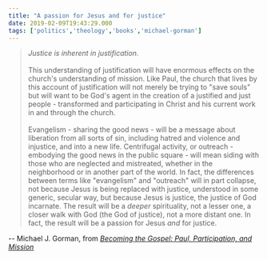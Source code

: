 ```yaml
---
title: "A passion for Jesus and for justice"
date: 2019-02-09T19:43:29.000
tags: ['politics','theology','books','michael-gorman']
---
```


> _Justice is inherent in justification._
> <br/>  
> This understanding of justification will have enormous effects on the church's understanding of mission. Like Paul, the church that lives by this account of justification will not merely be trying to "save souls" but will want to be God's agent in the creation of a justified and just people - transformed and participating in Christ and his current work in and through the church.
> <br/>  
> Evangelism - sharing the good news - will be a message about liberation from all sorts of sin, including hatred and violence and injustice, and into a new life. Centrifugal activity, or outreach - embodying the good news in the public square - will mean siding with those who are neglected and mistreated, whether in the neighborhood or in another part of the world. In fact, the differences between terms like "evangelism" and "outreach" will in part collapse, not because Jesus is being replaced with justice, understood in some generic, secular way, but because Jesus is justice, the justice of God incarnate. The result will be a _deeper_ spirituality, not a lesser one, a closer walk with God (the God of justice), not a more distant one. In fact, the result will be a passion for Jesus _and_ for justice.

\-- Michael J. Gorman, from _[Becoming the Gospel: Paul, Participation, and Mission](https://www.amazon.com/dp/0802868843/ref=cm_sw_r_cp_tai_N0YxCbY2TBAFH)_
